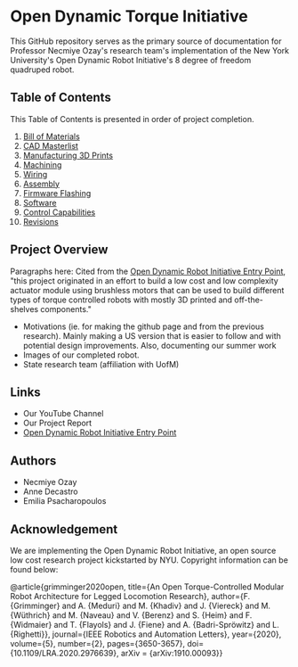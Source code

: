 # Open Dynamic Torque Initiative

This GitHub repository serves as the primary source of documentation for Professor Necmiye Ozay's research team's implementation of the New York University's Open Dynamic Robot Initiative's 8 degree of freedom quadruped robot. 

## Table of Contents 

This Table of Contents is presented in order of project completion.

1. [Bill of Materials](https://github.com/EmiliaPsacharopoulos/Formatting/tree/main/Bill%20of%20Materials)
2. [CAD Masterlist](https://github.com/EmiliaPsacharopoulos/Formatting/tree/main/CAD%20Masterlist)
3. [Manufacturing 3D Prints](https://github.com/EmiliaPsacharopoulos/Formatting/tree/main/Manufacturing%203D%20Prints)
4. [Machining](https://github.com/EmiliaPsacharopoulos/Quadruped-8dof-Robot/blob/main/Machining/README.md#machining)
5. [Wiring](https://github.com/EmiliaPsacharopoulos/Formatting/tree/main/Wiring)
6. [Assembly](https://github.com/EmiliaPsacharopoulos/Quadruped-8dof-Robot/tree/main/Assembly#assembly)
7. [Firmware Flashing](https://github.com/EmiliaPsacharopoulos/Formatting/tree/main/Firmware%20Flashing)
8. [Software](https://github.com/EmiliaPsacharopoulos/Formatting/tree/main/Software)
9. [Control Capabilities](https://github.com/EmiliaPsacharopoulos/Formatting/tree/main/Control%20Capabilities)
10. [Revisions](https://github.com/EmiliaPsacharopoulos/Formatting/tree/main/Revisions)

## Project Overview
Paragraphs here: 
Cited from the [Open Dynamic Robot Initiative Entry Point](https://open-dynamic-robot-initiative.github.io/), "this project originated in an effort to build a low cost and low complexity actuator module using brushless motors that can be used to build different types of torque controlled robots with mostly 3D printed and off-the-shelves components."

- Motivations (ie. for making the github page and from the previous research). Mainly making a US version that is easier to follow and with potential design improvements. Also, documenting our summer work
- Images of our completed robot.
- State research team (affiliation with UofM) 

## Links
- Our YouTube Channel 
- Our Project Report
- [Open Dynamic Robot Initiative Entry Point](https://open-dynamic-robot-initiative.github.io/)

## Authors
- Necmiye Ozay
- Anne Decastro
- Emilia Psacharopoulos

## Acknowledgement 
We are implementing the Open Dynamic Robot Initiative, an open source low cost research project kickstarted by NYU. Copyright information can be found below: 

@article{grimminger2020open,
title={An Open Torque-Controlled Modular Robot Architecture for Legged Locomotion Research},
author={F. {Grimminger} and A. {Meduri} and M. {Khadiv} and J. {Viereck} and M. {Wüthrich} and M. {Naveau} and V. {Berenz} and S. {Heim} and F. {Widmaier} and T. {Flayols} and J. {Fiene} and A. {Badri-Spröwitz} and L. {Righetti}},
journal={IEEE Robotics and Automation Letters},
year={2020},
volume={5},
number={2},
pages={3650-3657},
doi={10.1109/LRA.2020.2976639},
arXiv = {arXiv:1910.00093}}
